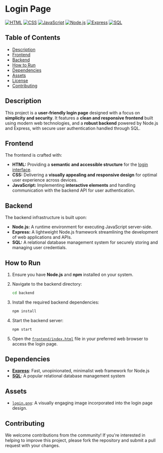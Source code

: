 # Login Page

[![HTML](https://img.shields.io/badge/HTML5-E34F26?style=flat&logo=html5&logoColor=white)](https://www.w3.org/TR/html52/)
[![CSS](https://img.shields.io/badge/CSS3-1572B6?style=flat&logo=css3&logoColor=white)](https://www.w3.org/TR/css-syntax-3/)
[![JavaScript](https://img.shields.io/badge/JavaScript-F7DF1E?style=flat&logo=javascript&logoColor=black)](https://www.ecma-international.org/publications-and-standards/standards/ecma-262/)
[![Node.js](https://img.shields.io/badge/Node.js-339933?style=flat&logo=node.js&logoColor=white)](https://nodejs.org/en/)
[![Express](https://img.shields.io/badge/Express.js-000000?style=flat&logo=express&logoColor=white)](https://expressjs.com/)
[![SQL](https://img.shields.io/badge/MySQL-4479A1?style=flat&logo=mysql&logoColor=white)](https://www.mysql.com/)

## Table of Contents

*   [Description](#description)
*   [Frontend](#frontend)
*   [Backend](#backend)
*   [How to Run](#how-to-run)
*   [Dependencies](#dependencies)
*   [Assets](#assets)
*   [License](#license)
*   [Contributing](#contributing)

## Description

This project is a **user-friendly login page** designed with a focus on **simplicity and security**. It features a **clean and responsive frontend** built using modern web technologies, and a **robust backend** powered by Node.js and Express, with secure user authentication handled through SQL.

## Frontend

The frontend is crafted with:

*   **HTML:** Providing a **semantic and accessible structure** for the [login interface](frontend/index.html).
*   **CSS:** Delivering a **visually appealing and responsive design** for optimal user experience across devices.
*   **JavaScript:** Implementing **interactive elements** and handling communication with the backend API for user authentication.

## Backend

The backend infrastructure is built upon:

*   **Node.js:** A runtime environment for executing JavaScript server-side.
*   **Express:** A lightweight Node.js framework streamlining the development of web applications and APIs.
*   **SQL:** A relational database management system for securely storing and managing user credentials.

## How to Run

1.  Ensure you have **Node.js** and **npm** installed on your system.
2.  Navigate to the backend directory:

    ```bash
    cd backend
    ```
3.  Install the required backend dependencies:

    ```bash
    npm install
    ```
4.  Start the backend server:

    ```bash
    npm start
    ```
5.  Open the [`frontend/index.html`](frontend/index.html) file in your preferred web browser to access the login page.

## Dependencies

*   [**Express**](https://expressjs.com/): Fast, unopinionated, minimalist web framework for Node.js
*   [**SQL**](https://www.mysql.com/): A popular relational database management system

## Assets

*   [`login.png`](frontend/assets/login.png): A visually engaging image incorporated into the login page design.


## Contributing

We welcome contributions from the community! If you're interested in helping to improve this project, please fork the repository and submit a pull request with your changes.

